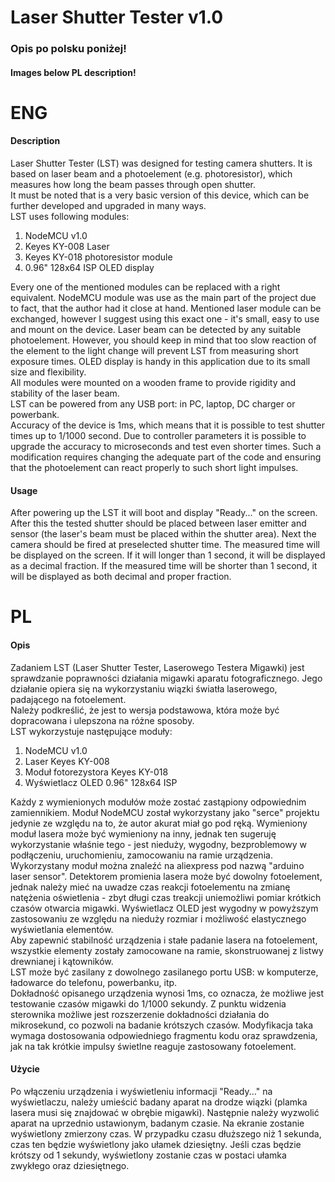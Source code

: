 # Laser Shutter Tester v1.0  
### Opis po polsku poniżej!
#### Images below PL description!
# ENG
#### Description
Laser Shutter Tester (LST) was designed for testing camera shutters. It is based on laser beam and a photoelement (e.g. photoresistor), which measures how long the beam passes through open shutter.   
It must be noted that is a very basic version of this device, which can be further developed and upgraded in many ways.  
LST uses following modules:
1. NodeMCU v1.0
2. Keyes KY-008 Laser
3. Keyes KY-018 photoresistor module
4. 0.96" 128x64 ISP OLED display
  
Every one of the mentioned modules can be replaced with a right equivalent. NodeMCU module was use as the main part of the project due to fact, that the author had it close at hand. Mentioned laser module can be exchanged, however I suggest using this exact one - it's small, easy to use and mount on the device. Laser beam can be detected by any suitable photoelement. However, you should keep in mind that too slow reaction of the element to the light change will prevent LST from measuring short exposure times. OLED display is handy in this application due to its small size and flexibility.  
All modules were mounted on a wooden frame to provide rigidity and stability of the laser beam.  
LST can be powered from any USB port: in PC, laptop, DC charger or powerbank.  
Accuracy of the device is 1ms, which means that it is possible to test shutter times up to 1/1000 second. Due to controller parameters it is possible to upgrade the accuracy to microseconds and test even shorter times. Such a modification requires changing the adequate part of the code and ensuring that the photoelement can react properly to such short light impulses.

#### Usage
After powering up the LST it will boot and display "Ready..." on the screen. After this the tested shutter should be placed between laser emitter and sensor (the laser's beam must be placed within the shutter area). Next the camera should be fired at preselected shutter time. The measured time will be displayed on the screen. If it will longer than 1 second, it will be displayed as a decimal fraction. If the measured time will be shorter than 1 second, it will be displayed as both decimal and proper fraction.

# PL
#### Opis
Zadaniem LST (Laser Shutter Tester, Laserowego Testera Migawki) jest sprawdzanie poprawności działania migawki aparatu fotograficznego. Jego działanie opiera się na wykorzystaniu wiązki światła laserowego, padającego na fotoelement.  
Należy podkreślić, że jest to wersja podstawowa, która może być dopracowana i ulepszona na różne sposoby.  
LST wykorzystuje następujące moduły:
1. NodeMCU v1.0
2. Laser Keyes KY-008
3. Moduł fotorezystora Keyes KY-018
4. Wyświetlacz OLED 0.96" 128x64 ISP

Każdy z wymienionych modułów może zostać zastąpiony odpowiednim zamiennikiem. Moduł NodeMCU został wykorzystany jako "serce" projektu jedynie ze względu na to, że autor akurat miał go pod ręką. Wymieniony moduł lasera może być wymieniony na inny, jednak ten sugeruję wykorzystanie właśnie tego - jest nieduży, wygodny, bezproblemowy w podłączeniu, uruchomieniu, zamocowaniu na ramie urządzenia. Wykorzystany moduł można znaleźć na aliexpress pod nazwą "arduino laser sensor". Detektorem promienia lasera może być dowolny fotoelement, jednak należy mieć na uwadze czas reakcji fotoelementu na zmianę natężenia oświetlenia - zbyt długi czas treakcji uniemożliwi pomiar krótkich czasów otwarcia migawki. Wyświetlacz OLED jest wygodny w powyższym zastosowaniu ze względu na nieduży rozmiar i możliwość elastycznego wyświetlania elementów.  
Aby zapewnić stabilność urządzenia i stałe padanie lasera na fotoelement, wszystkie elementy zostały zamocowane na ramie, skonstruowanej z listwy drewnianej i kątowników.  
LST może być zasilany z dowolnego zasilanego portu USB: w komputerze, ładowarce do telefonu, powerbanku, itp.  
Dokładność opisanego urządzenia wynosi 1ms, co oznacza, że możliwe jest testowanie czasów migawki do 1/1000 sekundy. Z punktu widzenia sterownika możliwe jest rozszerzenie dokładności działania do mikrosekund, co pozwoli na badanie krótszych czasów. Modyfikacja taka wymaga dostosowania odpowiedniego fragmentu kodu oraz sprawdzenia, jak na tak krótkie impulsy świetlne reaguje zastosowany fotoelement.
  
#### Użycie
Po włączeniu urządzenia i wyświetleniu informacji "Ready..." na wyświetlaczu, należy umieścić badany aparat na drodze wiązki (plamka lasera musi się znajdować w obrębie migawki). Następnie należy wyzwolić aparat na uprzednio ustawionym, badanym czasie. Na ekranie zostanie wyświetlony zmierzony czas. W przypadku czasu dłuższego niż 1 sekunda, czas ten będzie wyświetlony jako ułamek dziesiętny. Jeśli czas będzie krótszy od 1 sekundy, wyświetlony zostanie czas w postaci ułamka zwykłego oraz dziesiętnego.
